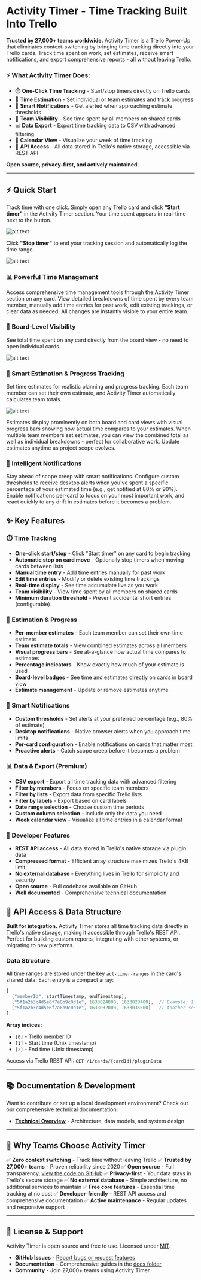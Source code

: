 # Activity Timer - Time Tracking Built Into Trello

**Trusted by 27,000+ teams worldwide.** Activity Timer is a Trello Power-Up that eliminates context-switching by bringing time tracking directly into your Trello cards. Track time spent on work, set estimates, receive smart notifications, and export comprehensive reports - all without leaving Trello.

### ⚡ What Activity Timer Does:
- ⏱️ **One-Click Time Tracking** - Start/stop timers directly on Trello cards
- 🎯 **Time Estimation** - Set individual or team estimates and track progress
- 🔔 **Smart Notifications** - Get alerted when approaching estimate thresholds
- 👥 **Team Visibility** - See time spent by all members on shared cards
- 📊 **Data Export** - Export time tracking data to CSV with advanced filtering
- 📅 **Calendar View** - Visualize your week of time tracking
- 🔌 **API Access** - All data stored in Trello's native storage, accessible via REST API

**Open source, privacy-first, and actively maintained.**

---

## ⚡ Quick Start

Track time with one click. Simply open any Trello card and click **"Start timer"** in the Activity Timer section. Your time spent appears in real-time next to the button.

![alt text](assets/_screenshot1.png "Start timer & time spent")

Click **"Stop timer"** to end your tracking session and automatically log the time range.

![alt text](assets/_screenshot2.png "Stop timer & time spent")

### 📊 Powerful Time Management

Access comprehensive time management tools through the Activity Timer section on any card. View detailed breakdowns of time spent by every team member, manually add time entries for past work, edit existing trackings, or clear data as needed. All changes are instantly visible to your entire team.

### 👀 Board-Level Visibility

See total time spent on any card directly from the board view - no need to open individual cards.

![alt text](assets/_screenshot4.png "Time spent")

### 🎯 Smart Estimation & Progress Tracking

Set time estimates for realistic planning and progress tracking. Each team member can set their own estimate, and Activity Timer automatically calculates team totals.

![alt text](assets/_screenshot7.png "Estimate")

Estimates display prominently on both board and card views with visual progress bars showing how actual time compares to your estimates. When multiple team members set estimates, you can view the combined total as well as individual breakdowns - perfect for collaborative work. Update estimates anytime as project scope evolves.

### 🔔 Intelligent Notifications

Stay ahead of scope creep with smart notifications. Configure custom thresholds to receive desktop alerts when you've spent a specific percentage of your estimated time (e.g., get notified at 80% or 90%). Enable notifications per-card to focus on your most important work, and react quickly to any drift in estimates before it becomes a problem.

## ✨ Key Features

### ⏱️ Time Tracking
- **One-click start/stop** - Click "Start timer" on any card to begin tracking
- **Automatic stop on card move** - Optionally stop timers when moving cards between lists
- **Manual time entry** - Add time entries manually for past work
- **Edit time entries** - Modify or delete existing time trackings
- **Real-time display** - See time accumulate live as you work
- **Team visibility** - View time spent by all members on shared cards
- **Minimum duration threshold** - Prevent accidental short entries (configurable)

### 🎯 Estimation & Progress
- **Per-member estimates** - Each team member can set their own time estimate
- **Team estimate totals** - View combined estimates across all members
- **Visual progress bars** - See at-a-glance how actual time compares to estimates
- **Percentage indicators** - Know exactly how much of your estimate is used
- **Board-level badges** - See time and estimates directly on cards in board view
- **Estimate management** - Update or remove estimates anytime

### 🔔 Smart Notifications
- **Custom thresholds** - Set alerts at your preferred percentage (e.g., 80% of estimate)
- **Desktop notifications** - Native browser alerts when you approach time limits
- **Per-card configuration** - Enable notifications on cards that matter most
- **Proactive alerts** - Catch scope creep before it becomes a problem

### 📊 Data & Export (Premium)
- **CSV export** - Export all time tracking data with advanced filtering
- **Filter by members** - Focus on specific team members
- **Filter by lists** - Export data from specific Trello lists
- **Filter by labels** - Export based on card labels
- **Date range selection** - Choose custom time periods
- **Custom column selection** - Include only the data you need
- **Week calendar view** - Visualize all time entries in a calendar format

### 🔌 Developer Features
- **REST API access** - All data stored in Trello's native storage via plugin data
- **Compressed format** - Efficient array structure maximizes Trello's 4KB limit
- **No external database** - Everything lives in Trello for simplicity and security
- **Open source** - Full codebase available on GitHub
- **Well documented** - Comprehensive technical documentation

## 🔌 API Access & Data Structure

**Built for integration.** Activity Timer stores all time tracking data directly in Trello's native storage, making it accessible through Trello's REST API. Perfect for building custom reports, integrating with other systems, or migrating to new platforms.

### Data Structure

All time ranges are stored under the key `act-timer-ranges` in the card's shared data. Each entry is a compact array:

```javascript
[
  ["memberId", startTimestamp, endTimestamp],
  ["5f1a2b3c4d5e6f7a8b9c0d1e", 1633024800, 1633028400],  // Example: 1 hour session
  ["5f1a2b3c4d5e6f7a8b9c0d1e", 1633032000, 1633035600]   // Another session
]
```

**Array indices:**
- `[0]` - Trello member ID
- `[1]` - Start time (Unix timestamp)
- `[2]` - End time (Unix timestamp)

Access via Trello REST API: `GET /1/cards/{cardId}/pluginData`

---

## 📚 Documentation & Development

Want to contribute or set up a local development environment? Check out our comprehensive technical documentation:

- **[Technical Overview](https://github.com/danniehansen/activity-timer/blob/master/AGENT.md)** - Architecture, data models, and system design

---

## 🚀 Why Teams Choose Activity Timer

✅ **Zero context switching** - Track time without leaving Trello
✅ **Trusted by 27,000+ teams** - Proven reliability since 2020
✅ **Open source** - Full transparency, [view the code on GitHub](https://github.com/danniehansen/activity-timer)
✅ **Privacy-first** - Your data stays in Trello's secure storage
✅ **No external database** - Simple architecture, no additional services to maintain
✅ **Free core features** - Essential time tracking at no cost
✅ **Developer-friendly** - REST API access and comprehensive documentation
✅ **Active maintenance** - Regular updates and responsive support

---

## 📄 License & Support

Activity Timer is open source and free to use. Licensed under [MIT](https://github.com/danniehansen/activity-timer/blob/master/LICENSE).

- **GitHub Issues** - [Report bugs or request features](https://github.com/danniehansen/activity-timer/issues)
- **Documentation** - Comprehensive guides in the [docs folder](https://github.com/danniehansen/activity-timer/tree/master/docs)
- **Community** - Join 27,000+ teams using Activity Timer
